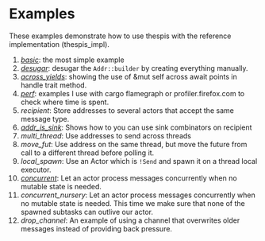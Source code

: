 # Examples

These examples demonstrate how to use thespis with the reference implementation (thespis_impl).

1. [*basic*](/basic.rs): the most simple example
2. [*desugar*](/desugar.rs): desugar the `Addr::builder` by creating everything manually.
3. [*across_yields*](/across_yields.rs): showing the use of &mut self across await points in handle trait method.
4. [*perf*](/perf): examples I use with cargo flamegraph or profiler.firefox.com to check where time is spent.
5. *recipient*: Store addresses to several actors that accept the same message type.
6. [*addr_is_sink*](/addr_is_sink.rs): Shows how to you can use sink combinators on recipient
7. *multi_thread*: Use addresses to send across threads
8. *move_fut*: Use address on the same thread, but move the future from call to a different thread before polling it.
9. *local_spawn*: Use an Actor which is `!Send` and spawn it on a thread local executor.
10. [*concurrent*](/concurrent.rs): Let an actor process messages concurrently when no mutable state is needed.
11. *concurrent_nursery*: Let an actor process messages concurrently when no mutable state is needed. This time we make sure that none of the spawned subtasks can outlive our actor.
12. *drop_channel*: An example of using a channel that overwrites older messages instead of providing back pressure.

